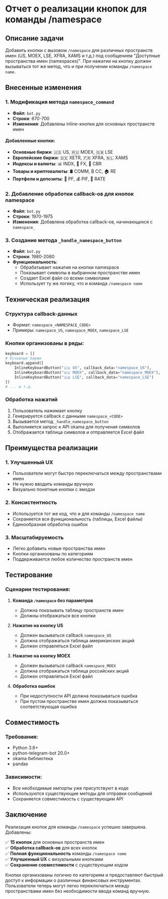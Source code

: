 # Отчет о реализации кнопок для команды /namespace

## Описание задачи
Добавить кнопки с вызовом `/namespace` для различных пространств имен (US, MOEX, LSE, XFRA, XAMS и т.д.) под сообщением "Доступные пространства имен (namespaces)". При нажатии на кнопку должен вызываться тот же метод, что и при получении команды `/namespace name`.

## Внесенные изменения

### 1. Модификация метода `namespace_command`
- **Файл**: `bot.py`
- **Строки**: 670-700
- **Изменения**: Добавлены inline-кнопки для основных пространств имен

#### Добавленные кнопки:
- **Основные биржи**: 🇺🇸 US, 🇷🇺 MOEX, 🇬🇧 LSE
- **Европейские биржи**: 🇩🇪 XETR, 🇫🇷 XFRA, 🇳🇱 XAMS  
- **Индексы и валюты**: 📊 INDX, 💱 FX, 🏦 CBR
- **Товары и криптовалюты**: 🛢️ COMM, ₿ CC, 🏠 RE
- **Портфели и депозиты**: 💼 PF, 💰 PIF, 🏦 RATE

### 2. Добавление обработки callback-ов для кнопок namespace
- **Файл**: `bot.py`
- **Строки**: 1970-1975
- **Изменения**: Добавлена обработка callback-ов, начинающихся с `namespace_`

### 3. Создание метода `_handle_namespace_button`
- **Файл**: `bot.py`
- **Строки**: 1980-2080
- **Функциональность**: 
  - Обрабатывает нажатия на кнопки namespace
  - Показывает символы в выбранном пространстве имен
  - Создает Excel файл со всеми символами
  - Использует ту же логику, что и команда `/namespace name`

## Техническая реализация

### Структура callback-данных
- Формат: `namespace_<NAMESPACE_CODE>`
- Примеры: `namespace_US`, `namespace_MOEX`, `namespace_LSE`

### Кнопки организованы в ряды:
```python
keyboard = []
# Основные биржи
keyboard.append([
    InlineKeyboardButton("🇺🇸 US", callback_data="namespace_US"),
    InlineKeyboardButton("🇷🇺 MOEX", callback_data="namespace_MOEX"),
    InlineKeyboardButton("🇬🇧 LSE", callback_data="namespace_LSE")
])
# ... и т.д.
```

### Обработка нажатий
1. Пользователь нажимает кнопку
2. Генерируется callback с данными `namespace_<CODE>`
3. Вызывается метод `_handle_namespace_button`
4. Выполняется запрос к API okama для получения символов
5. Отображается таблица символов и отправляется Excel файл

## Преимущества реализации

### 1. Улучшенный UX
- Пользователи могут быстро переключаться между пространствами имен
- Не нужно вводить команды вручную
- Визуально понятные кнопки с эмодзи

### 2. Консистентность
- Используется тот же код, что и для команды `/namespace name`
- Сохраняется вся функциональность (таблицы, Excel файлы)
- Единообразная обработка ошибок

### 3. Масштабируемость
- Легко добавить новые пространства имен
- Кнопки организованы по категориям
- Поддерживается любое количество пространств имен

## Тестирование

### Сценарии тестирования:
1. **Команда `/namespace` без параметров**
   - Должна показывать таблицу пространств имен
   - Должны отображаться все кнопки

2. **Нажатие на кнопку US**
   - Должен вызываться callback `namespace_US`
   - Должна отображаться таблица американских акций
   - Должен отправляться Excel файл

3. **Нажатие на кнопку MOEX**
   - Должен вызываться callback `namespace_MOEX`
   - Должна отображаться таблица российских акций
   - Должен отправляться Excel файл

4. **Обработка ошибок**
   - При недоступности API должна показываться ошибка
   - При пустом пространстве имен должна показываться соответствующая ошибка

## Совместимость

### Требования:
- Python 3.8+
- python-telegram-bot 20.0+
- okama библиотека
- pandas

### Зависимости:
- Все необходимые импорты уже присутствуют в коде
- Используются существующие методы для отправки сообщений
- Сохраняется совместимость с существующим API

## Заключение

Реализация кнопок для команды `/namespace` успешно завершена. Добавлены:

✅ **15 кнопок** для основных пространств имен  
✅ **Обработка callback-ов** для всех кнопок  
✅ **Полная функциональность** команды `/namespace name`  
✅ **Улучшенный UX** с визуальными кнопками  
✅ **Сохранение совместимости** с существующим кодом  

Кнопки организованы логично по категориям и предоставляют быстрый доступ к информации о различных финансовых инструментах. Пользователи теперь могут легко переключаться между пространствами имен без необходимости ввода команд вручную.
